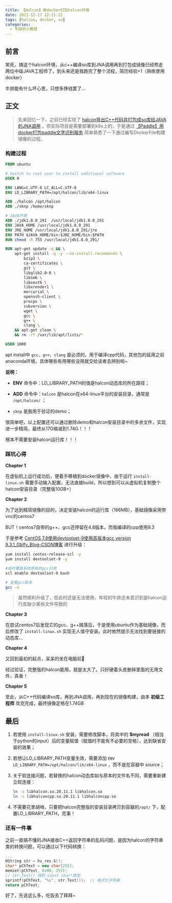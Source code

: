 ```yaml
---
title: 【Halcon】用docker打包halcon环境
date: 2021-12-17 12:11:22
tags: [halcon, docker, so]
categories: 
  - 牛排的小教程
---
```


## 前言

笑死，搞这个halcon环境，从c++编译so库到JNA调用再到打包成镜像已经熬走两位中级JAVA工程师了，到头来还是我跑完了整个流程，简历经验+1（熟练使用docker）

牛排能有什么坏心思，只想多挣钱罢了...

<!-- more -->

## 正文

> 先来回忆一下，之前已经实现了 [halcon导出C++代码并打包成so库给JAVA的JNA调用](https://sknp.top/posts/halcon-cplusplus-to-so) 。但实际项目是需要部署到k8s上的，于是通过 [【Paddle】用docker打包paddle文字识别服务](https://sknp.top/posts/paddle-compose-a-word-recognizer) 简单熟悉了一下通过编写DockerFile构建镜像的过程。

### 构建过程

```dockerfile
FROM ubuntu

# Switch to root user to install additional software
USER 0

ENV LANG=C.UTF-8 LC_ALL=C.UTF-8
ENV LD_LIBRARY_PATH=/opt/halcon/lib/x64-linux

ADD ./halcon /opt/halcon
ADD ./sknp /home/sknp

# JAVA环境
ADD ./jdk1.8.0_291  /usr/local/jdk1.8.0_291
ENV JAVA_HOME /usr/local/jdk1.8.0_291
ENV JRE_HOME /usr/local/jdk1.8.0_291/jre
ENV PATH $JAVA_HOME/bin:$JRE_HOME/bin:$PATH
RUN chmod -R 755 /usr/local/jdk1.8.0_291/

RUN apt-get update -q && \
    apt-get install -q -y --no-install-recommends \
        bzip2 \
        ca-certificates \
        git \
        libglib2.0-0 \
        libsm6 \
        libxext6 \
        libxrender1 \
        mercurial \
        openssh-client \
        procps \
        subversion \
        wget \
        gcc \
        g++ \
        clang \
    && apt-get clean \
    && rm -rf /var/lib/apt/lists/* 

USER 1000
```

apt install中 `gcc`、`g++`、`clang` 是必须的，用于编译cpp代码，其他包的延用之前anaconda环境，具体哪些有用哪些没用就交给读者去辨别啦~

**说明：**

- **ENV** 命令中：LD_LIBRARY_PATH的值是halcon动态库的所在路径；

- **ADD** 命令中：`halcon` 是halcon在x64-linux平台的安装目录，通常是 `/opt/halcon/` ；
- `sknp` 是我用于验证的demo；

很简单吧，以上配置还可以通过删除demo和halcon安装目录中的多余文件，实现进一步精简，最终从17G缩减到1.74G！！！

根本不需要安装halcon运行库！！！

### 踩坑心得

**Chapter 1** 

在虚拟机上运行成功后，便着手移植到docker镜像中，由于运行 `install-linux.sh` 需要手动输入配置，无法直接build，所以想到可以从虚拟机复制整个halcon安装目录（完整版10GB+）

**Chapter 2** 

为了达到精简镜像的目的，决定安装halcon的运行库（166MB），基础镜像采用带vnc的centos7

BUT！centos7自带的g++、gcc还停留在4.8版本，而我编译的cpp使用9.3

于是参考 [CentOS 7.8使用devtoolset-9使用高版本gcc version 9.3.1_Gblfy_Blog-CSDN博客](https://blog.csdn.net/weixin_40816738/article/details/118463896) 进行升级：

```bash
yum install centos-release-scl -y
yum install devtoolset-9 -y

#临时覆盖系统原有的gcc引用
scl enable devtoolset-9 bash

# 查看gcc版本
gcc -v
```

> 虽然顺利升级了，但此时还是无法使用，年轻的牛排还未意识到是halcon运行库缺少某些文件导致的

**Chapter 3** 

在尝试centos7后发现它的gcc、g++贼落后，于是使用ubuntu作为基础镜像，而后修改了 `install-linux.sh` 实现无人值守安装。此时依然提示无法找到要链接的动态库...

**Chapter 4** 

又回到最初的起点，呆呆的坐在电脑前🎵

经过验证，完整版的halcon能用，就是太大了。只好硬着头皮删掉里面的无用文件，真香！

**Chapter 5** 

至此，从C++代码编译so库，再到JNA调用，再到现在的镜像构建，由本 **初级工程师** 攻克完成，最终镜像定格在1.74GB

## 最后

1. 若使用 `install-linux.sh` 安装，需要修改脚本，将其中的 **$myread** （相当于python的input）后的变量赋值（赋值时不能有不必要的空格），达到缺省安装的效果；

2. 若想让LD_LIBRARY_PATH变量生效，需要添加 `ENV LD_LIBRARY_PATH=/opt/halcon/lib/x64-linux` ，而不是在容器中 source；

3. 关于软连接问题，若替换的halcon动态库如与原本的文件名不同，需要重新建立软连接：

   ```bash
   ln -s libhalcon.so.20.11.1 libhalcon.so
   ln -s libhalconcpp.so.20.11.1 libhalconcpp.so
   ```

4. 不需要花里胡哨，只要把halcon完整版的安装目录拷贝到容器的`/opt/` 下，配置LD_LIBRARY_PATH，完事！

### 还有一件事

之前一直搞不懂的JNA接收C++返回字符串的乱码问题，是因为halcon的字符串类的转换问题，可以通过以下代码转换：

```cpp
...
HString str = hv_res.S();
char* pChText = new char[255];
memset(pChText, 0x00, 255);
// str.Text() 得到 const char*类型
sprintf(pChText, "%s", str.Text());  // 格式化字符串
return pChText;
```

好了，先说这么多，吃饭去了拜拜~


